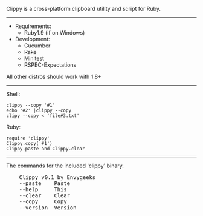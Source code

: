 Clippy is a  cross-platform clipboard utility and script for Ruby.

---
* Requirements:
  * Ruby1.9 (if on Windows)
* Development:
  * Cucumber
  * Rake
  * Minitest
  * RSPEC-Expectations

All other distros should work with 1.8+

---
Shell:

    clippy --copy '#1'
    echo '#2' |clippy --copy
    clipy --copy < 'file#3.txt'

Ruby:

    require 'clippy'
    Clippy.copy('#1')
    Clippy.paste and Clippy.clear

---
The commands for the included 'clippy' binary.

<pre>
    Clippy v0.1 by Envygeeks
    --paste    Paste
    --help     This
    --clear    Clear
    --copy     Copy
    --version  Version
</pre>
